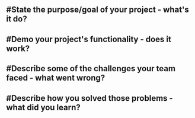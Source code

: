 #State the purpose/goal of your project - what's it do?
---
#Demo your project's functionality - does it work?
---
#Describe some of the challenges your team faced - what went wrong?
---
#Describe how you solved those problems - what did you learn?
---
